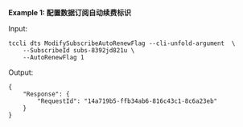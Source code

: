 **Example 1: 配置数据订阅自动续费标识**



Input: 

```
tccli dts ModifySubscribeAutoRenewFlag --cli-unfold-argument  \
    --SubscribeId subs-8392jd821u \
    --AutoRenewFlag 1
```

Output: 
```
{
    "Response": {
        "RequestId": "14a719b5-ffb34ab6-816c43c1-8c6a23eb"
    }
}
```


